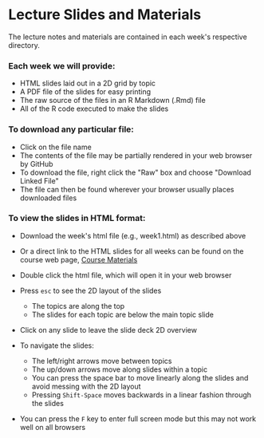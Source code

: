 # Lecture Slides and Materials

The lecture notes and materials are contained in each week's respective directory.

### Each week we will provide:

- HTML slides laid out in a 2D grid by topic
- A PDF file of the slides for easy printing
- The raw source of the files in an R Markdown (.Rmd) file
- All of the R code executed to make the slides

### To download any particular file:

- Click on the file name
- The contents of the file may be partially rendered in your web browser by GitHub
- To download the file, right click the "Raw" box and choose "Download Linked File"
- The file can then be found wherever your browser usually places downloaded files

### To view the slides in HTML format:

- Download the week's html file (e.g., week1.html) as described above
- Or a direct link to the HTML slides for all weeks can be found on the course web page, [Course Materials](http://sml201.github.io/course_materials/)

- Double click the html file, which will open it in your web browser
- Press `esc` to see the 2D layout of the slides
    - The topics are along the top
    - The slides for each topic are below the main topic slide
- Click on any slide to leave the slide deck 2D overview
- To navigate the slides:
    - The left/right arrows move between topics
    - The up/down arrows move along slides within a topic
    - You can press the space bar to move linearly along the slides and avoid messing with the 2D layout
    - Pressing `Shift-Space` moves backwards in a linear fashion through the slides
- You can press the `F` key to enter full screen mode but this may not work well on all browsers
